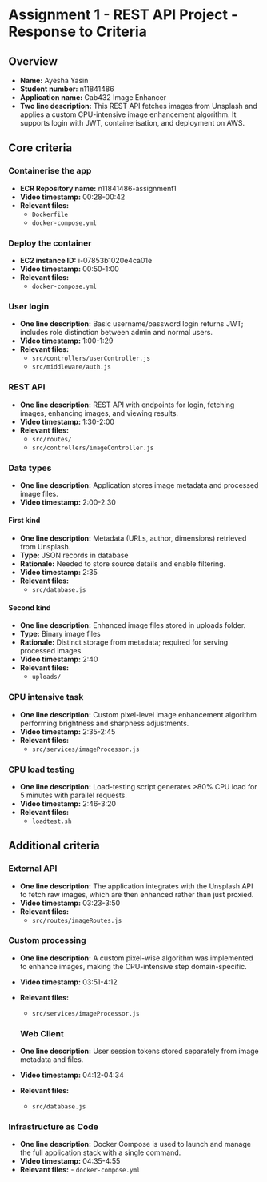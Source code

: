 # Assignment 1 - REST API Project - Response to Criteria

## Overview

- **Name:** Ayesha Yasin
- **Student number:** n11841486
- **Application name:** Cab432 Image Enhancer
- **Two line description:** This REST API fetches images from Unsplash and applies a custom CPU-intensive image enhancement algorithm. It supports login with JWT, containerisation, and deployment on AWS.

## Core criteria

### Containerise the app

- **ECR Repository name:** n11841486-assignment1
- **Video timestamp:** 00:28-00:42
- **Relevant files:**
    - `Dockerfile`
    - `docker-compose.yml`

### Deploy the container

- **EC2 instance ID:** i-07853b1020e4ca01e
- **Video timestamp:** 00:50-1:00
- **Relevant files:**
    - `docker-compose.yml`

### User login

- **One line description:** Basic username/password login returns JWT; includes role distinction between admin and normal users.
- **Video timestamp:** 1:00-1:29
- **Relevant files:**
    - `src/controllers/userController.js`
    - `src/middleware/auth.js`

### REST API

- **One line description:** REST API with endpoints for login, fetching images, enhancing images, and viewing results.
- **Video timestamp:** 1:30-2:00
- **Relevant files:**
    - `src/routes/`
    - `src/controllers/imageController.js`

### Data types

- **One line description:** Application stores image metadata and processed image files.
- **Video timestamp:** 2:00-2:30

#### First kind

- **One line description:** Metadata (URLs, author, dimensions) retrieved from Unsplash.
- **Type:** JSON records in database
- **Rationale:** Needed to store source details and enable filtering.
- **Video timestamp:** 2:35
- **Relevant files:**
    - `src/database.js`

#### Second kind

- **One line description:** Enhanced image files stored in uploads folder.
- **Type:** Binary image files
- **Rationale:** Distinct storage from metadata; required for serving processed images.
- **Video timestamp:** 2:40
- **Relevant files:**
    - `uploads/`

### CPU intensive task

- **One line description:** Custom pixel-level image enhancement algorithm performing brightness and sharpness adjustments.
- **Video timestamp:** 2:35-2:45
- **Relevant files:**
    - `src/services/imageProcessor.js`

### CPU load testing

- **One line description:** Load-testing script generates >80% CPU load for 5 minutes with parallel requests.
- **Video timestamp:** 2:46-3:20
- **Relevant files:**
    - `loadtest.sh`

## Additional criteria

### External API

- **One line description:** The application integrates with the Unsplash API to fetch raw images, which are then enhanced rather than just proxied.
- **Video timestamp:** 03:23-3:50
- **Relevant files:**
    - `src/routes/imageRoutes.js`

### Custom processing

- **One line description:** A custom pixel-wise algorithm was implemented to enhance images, making the CPU-intensive step domain-specific.
- **Video timestamp:** 03:51-4:12
- **Relevant files:**
    - `src/services/imageProcessor.js`

    ### Web Client

- **One line description:** User session tokens stored separately from image metadata and files.
- **Video timestamp:** 04:12-04:34
- **Relevant files:**
    - `src/database.js`

### Infrastructure as Code

- **One line description:** Docker Compose is used to launch and manage the full application stack with a single command.
- **Video timestamp:** 04:35-4:55
- **Relevant files:**
      - `docker-compose.yml`

